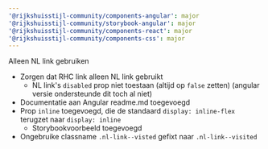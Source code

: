 ```yaml
---
'@rijkshuisstijl-community/components-angular': major
'@rijkshuisstijl-community/storybook-angular': major
'@rijkshuisstijl-community/components-react': major
'@rijkshuisstijl-community/components-css': major
---
```


Alleen NL link gebruiken

- Zorgen dat RHC link alleen NL link gebruikt
  - NL link's `disabled` prop niet toestaan (altijd op `false` zetten) (angular versie ondersteunde dit toch al niet)
- Documentatie aan Angular readme.md toegevoegd
- Prop `inline` toegevoegd, die de standaard `display: inline-flex` terugzet naar `display: inline`
  - Storybookvoorbeeld toegevoegd
- Ongebruike classname `.nl-link--visted` gefixt naar `.nl-link--visited`
